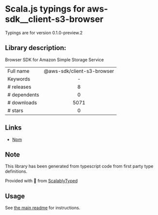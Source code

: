 
# Scala.js typings for aws-sdk__client-s3-browser

Typings are for version 0.1.0-preview.2

## Library description:
Browser SDK for Amazon Simple Storage Service

|                    |                 |
| ------------------ | :-------------: |
| Full name          | @aws-sdk/client-s3-browser |
| Keywords           | - |
| # releases         | 8 |
| # dependents       | 0 |
| # downloads        | 5071 |
| # stars            | 0 |

## Links
- [Npm](https://www.npmjs.com/package/%40aws-sdk%2Fclient-s3-browser)
    


## Note
This library has been generated from typescript code from first party type definitions.

Provided with :purple_heart: from [ScalablyTyped](https://github.com/oyvindberg/ScalablyTyped)

## Usage
See [the main readme](../../readme.md) for instructions.


